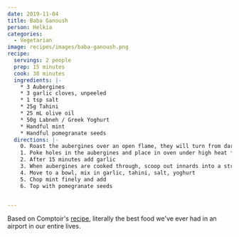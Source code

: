```yaml
---
date: 2019-11-04
title: Baba Ganoush
person: Helkia
categories:
  - Vegetarian
image: recipes/images/baba-ganoush.png
recipe:
  servings: 2 people
  prep: 15 minutes
  cook: 30 minutes
  ingredients: |-
    * 3 Aubergines
    * 3 garlic cloves, unpeeled
    * 1 tsp salt
    * 25g Tahini
    * 25 mL olive oil
    * 50g Labneh / Greek Yoghurt
    * Handful mint
    * Handful pomegranate seeds
  directions: |-
    0. Roast the aubergines over an open flame, they will turn from dark purple to dark red in places when done
    1. Poke holes in the aubergines and place in oven under high heat for 30 minutes
    2. After 15 minutes add garlic
    3. When aubergines are cooked through, scoop out innards into a strainer and remove excess liquid, mashing them as you go.
    4. Move to a bowl, mix in garlic, tahini, salt, yoghurt
    5. Chop mint finely and add
    6. Top with pomegranate seeds


---
```


Based on Comptoir's [recipe](https://foodscene.deliveroo.co.uk/recipes/recipe-comptoir-libanais-babaghanoush-tonykittous.html), literally the best food we've ever had in an airport in our entire lives.
